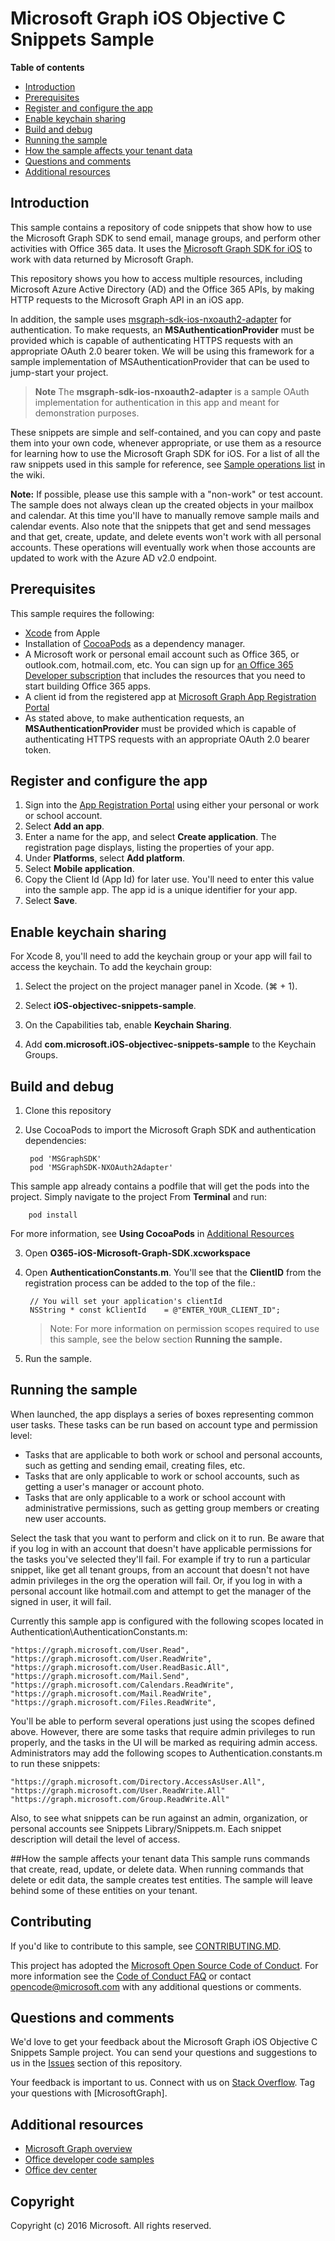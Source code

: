 # Microsoft Graph iOS Objective C Snippets Sample

**Table of contents**

* [Introduction](#introduction)
* [Prerequisites](#prerequisites)
* [Register and configure the app](#register)
* [Enable keychain sharing](#keychain)
* [Build and debug](#build)
* [Running the sample](#run)
* [How the sample affects your tenant data](#how-the-sample-affects-your-tenant-data)
* [Questions and comments](#questions)
* [Additional resources](#additional-resources)

<a name="introduction"></a>
## Introduction

This sample contains a repository of code snippets that show how to use the Microsoft Graph SDK to send email, manage groups, and perform other activities with Office 365 data. It uses the [Microsoft Graph SDK for iOS](https://github.com/microsoftgraph/msgraph-sdk-ios) to work with data returned by Microsoft Graph.

This repository shows you how to access multiple resources, including Microsoft Azure Active Directory (AD) and the Office 365 APIs, by making HTTP requests to the Microsoft Graph API in an iOS app. 

In addition, the sample uses [msgraph-sdk-ios-nxoauth2-adapter](https://github.com/microsoftgraph/msgraph-sdk-ios-nxoauth2-adapter) for authentication. To make requests, an **MSAuthenticationProvider** must be provided which is capable of authenticating HTTPS requests with an appropriate OAuth 2.0 bearer token. We will be using this framework for a sample implementation of MSAuthenticationProvider that can be used to jump-start your project.

 > **Note** The **msgraph-sdk-ios-nxoauth2-adapter** is a sample OAuth implementation for authentication in this app and meant for demonstration purposes.

These snippets are simple and self-contained, and you can copy and paste them into your own code, whenever appropriate, or use them as a resource for learning how to use the Microsoft Graph SDK for iOS. For a list of all the raw snippets used in this sample for reference, see [Sample operations list](https://github.com/microsoftgraph/iOS-objectiveC-snippets-sample/wiki/Sample-Operations-List) in the wiki.

**Note:** If possible, please use this sample with a "non-work" or test account. The sample does not always clean up the created objects in your mailbox and calendar. At this time you'll have to manually remove sample mails and calendar events. Also note that the snippets that get and send messages and that get, create, update, and delete events won't work with all personal accounts. These operations will eventually work when those accounts are updated to work with the Azure AD v2.0 endpoint.

 

<a name="prerequisites"></a>
## Prerequisites ##

This sample requires the following:  
* [Xcode](https://developer.apple.com/xcode/downloads/) from Apple
* Installation of [CocoaPods](https://guides.cocoapods.org/using/using-cocoapods.html)  as a dependency manager.
* A Microsoft work or personal email account such as Office 365, or outlook.com, hotmail.com, etc. You can sign up for [an Office 365 Developer subscription](https://aka.ms/devprogramsignup) that includes the resources that you need to start building Office 365 apps.
* A client id from the registered app at [Microsoft Graph App Registration Portal](https://graph.microsoft.io/en-us/app-registration)
* As stated above, to make authentication requests, an **MSAuthenticationProvider** must be provided which is capable of authenticating HTTPS requests with an appropriate OAuth 2.0 bearer token. 


      
<a name="register"></a>
## Register and configure the app

1. Sign into the [App Registration Portal](https://apps.dev.microsoft.com/) using either your personal or work or school account.  
2. Select **Add an app**.  
3. Enter a name for the app, and select **Create application**. The registration page displays, listing the properties of your app.  
4. Under **Platforms**, select **Add platform**.  
5. Select **Mobile application**.  
6. Copy the Client Id (App Id) for later use. You'll need to enter this value into the sample app. The app id is a unique identifier for your app.   
7. Select **Save**.  

<a name="keychain"></a>
## Enable keychain sharing
 
For Xcode 8, you'll need to add the keychain group or your app will fail to access the keychain. 
To add the keychain group:
 
1. Select the project on the project manager panel in Xcode. (⌘ + 1).
 
2. Select **iOS-objectivec-snippets-sample**.
 
3. On the Capabilities tab, enable **Keychain Sharing**.
 
4. Add **com.microsoft.iOS-objectivec-snippets-sample** to the Keychain Groups.

<a name="build"></a>
## Build and debug  

1. Clone this repository
2. Use CocoaPods to import the Microsoft Graph SDK and authentication dependencies:

		pod 'MSGraphSDK'
		pod 'MSGraphSDK-NXOAuth2Adapter'


 This sample app already contains a podfile that will get the pods into  the project. Simply navigate to the project From **Terminal** and run:

        pod install

   For more information, see **Using CocoaPods** in [Additional Resources](#AdditionalResources)

3. Open **O365-iOS-Microsoft-Graph-SDK.xcworkspace**
4. Open **AuthenticationConstants.m**. You'll see that the **ClientID** from the registration process can be added to the top of the file.:

        // You will set your application's clientId
        NSString * const kClientId    = @"ENTER_YOUR_CLIENT_ID";

    > Note: For more information on permission scopes required to use this sample, see the below section **Running the sample.**
5. Run the sample.

<a name="run"></a>
## Running the sample

When launched, the app displays a series of boxes representing common user tasks. These tasks can be run based on account type and permission level:

- Tasks that are applicable to both work or school and personal accounts, such as getting and sending email, creating files, etc.
- Tasks that are only applicable to work or school accounts, such as getting a user's manager or account photo.
- Tasks that are only applicable to a work or school account with administrative permissions, such as getting group members or creating new user accounts.

Select the task that you want to perform and click on it to run. Be aware that if you log in with an account that doesn't have applicable permissions for the tasks you've selected they'll fail. For example if try to run a particular snippet, like get all tenant groups, from an account that doesn't not have admin privileges in the org the operation will fail. Or, if you log in with a personal account like hotmail.com and attempt to get the manager of the signed in user, it will fail.

Currently this sample app is configured with the following scopes located in Authentication\AuthenticationConstants.m:

	"https://graph.microsoft.com/User.Read",
    "https://graph.microsoft.com/User.ReadWrite",
    "https://graph.microsoft.com/User.ReadBasic.All",
    "https://graph.microsoft.com/Mail.Send",
    "https://graph.microsoft.com/Calendars.ReadWrite",
    "https://graph.microsoft.com/Mail.ReadWrite",
    "https://graph.microsoft.com/Files.ReadWrite",

You'll be able to perform several operations just using the scopes defined above. However, there are some tasks that require admin privileges to run properly, and the tasks in the UI will be marked as requiring admin access. Administrators may add the following scopes to Authentication.constants.m to run these snippets:

	"https://graph.microsoft.com/Directory.AccessAsUser.All",
	"https://graph.microsoft.com/User.ReadWrite.All"
	"https://graph.microsoft.com/Group.ReadWrite.All"

Also, to see what snippets can be run against an admin, organization, or personal accounts see Snippets Library/Snippets.m. Each snippet description will detail the level of access.

<a name="#how-the-sample-affects-your-tenant-data"></a>
##How the sample affects your tenant data
This sample runs commands that create, read, update, or delete data. When running commands that delete or edit data, the sample creates test entities. The sample will leave behind some of these entities on your tenant.

<a name="contributing"></a>
## Contributing  

If you'd like to contribute to this sample, see [CONTRIBUTING.MD](/CONTRIBUTING.md).

This project has adopted the [Microsoft Open Source Code of Conduct](https://opensource.microsoft.com/codeofconduct/). For more information see the [Code of Conduct FAQ](https://opensource.microsoft.com/codeofconduct/faq/) or contact [opencode@microsoft.com](mailto:opencode@microsoft.com) with any additional questions or comments.

<a name="questions"></a>
## Questions and comments

We'd love to get your feedback about the Microsoft Graph iOS Objective C Snippets Sample project. You can send your questions and suggestions to us in the [Issues](https://github.com/microsoftgraph/iOS-objectiveC-snippets-sample/issues) section of this repository.

Your feedback is important to us. Connect with us on [Stack Overflow](http://stackoverflow.com/questions/tagged/office365+or+microsoftgraph). Tag your questions with [MicrosoftGraph].

<a name="additional-resources"></a>
## Additional resources  

- [Microsoft Graph overview](http://graph.microsoft.io)
- [Office developer code samples](http://dev.office.com/code-samples)
- [Office dev center](http://dev.office.com/)


## Copyright
Copyright (c) 2016 Microsoft. All rights reserved.
